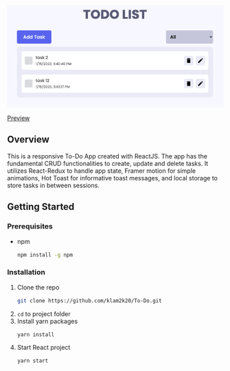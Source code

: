 <p align="center">
    <img src="public/banner.png">
</p>

[Preview](https://klam2k20.github.io/To-Do/)

## Overview

This is a responsive To-Do App created with ReactJS. The app has the fundamental CRUD functionalities to create, update and delete tasks.
It utilizes React-Redux to handle app state, Framer motion for simple animations, Hot Toast for informative toast messages, and local
storage to store tasks in between sessions.

## Getting Started

### Prerequisites

- npm
  ```sh
  npm install -g npm
  ```

### Installation

1. Clone the repo
   ```sh
   git clone https://github.com/klam2k20/To-Do.git
   ```
2. `cd` to project folder
3. Install yarn packages
   ```sh
   yarn install
   ```
4. Start React project
   ```sh
   yarn start
   ```
